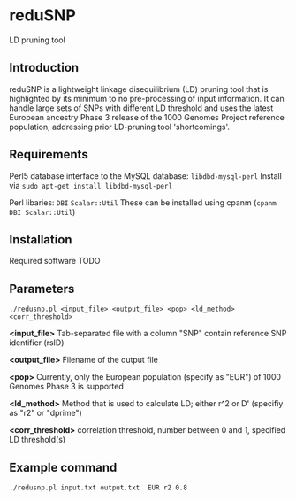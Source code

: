 reduSNP
=======
LD pruning tool

Introduction
------------
reduSNP is a lightweight linkage disequilibrium (LD) pruning tool that is highlighted by its minimum to no pre-processing of input information. It can handle large sets of SNPs with different LD threshold and uses the latest European ancestry Phase 3 release of the 1000 Genomes Project reference population, addressing prior LD-pruning tool 'shortcomings'.

Requirements
------------
Perl5 database interface to the MySQL database: ```libdbd-mysql-perl```
Install via ```sudo apt-get install libdbd-mysql-perl```

Perl libaries: 
```DBI```
```Scalar::Util```
These can be installed using cpanm (```cpanm DBI Scalar::Util```)



Installation
-------------
Required software
TODO

Parameters
---------------
```./redusnp.pl <input_file> <output_file> <pop> <ld_method> <corr_threshold>```

**\<input\_file\>** Tab-separated file with a column "SNP" contain reference SNP identifier (rsID)

**\<output\_file\>** Filename of the output file

**\<pop\>**  Currently, only the European population (specify as "EUR") of 1000 Genomes Phase 3 is supported

**\<ld\_method\>** Method that is used to calculate LD; either r^2 or D' (specifiy as "r2" or "dprime")

**\<corr\_threshold\>** correlation threshold, number between 0 and 1, specified LD threshold(s)

Example command
---------------
```./redusnp.pl input.txt output.txt  EUR r2 0.8```
